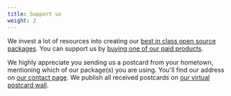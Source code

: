 ```yaml
---
title: Support us
weight: 2
---
```


We invest a lot of resources into creating our [best in class open source packages](https://spatie.be/open-source). You can support us by [buying one of our paid products](https://spatie.be/products). 

We highly appreciate you sending us a postcard from your hometown, mentioning which of our package(s) you are using. You'll find our address on [our contact page](https://spatie.be/about-us). We publish all received postcards on [our virtual postcard wall](https://spatie.be/open-source/postcards).
